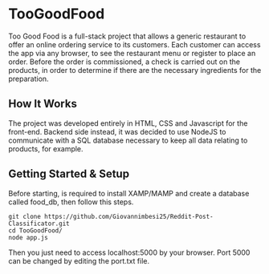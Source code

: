 # TooGoodFood
Too Good Food is a full-stack project that allows a generic restaurant to offer an online ordering service to its customers. Each customer can access the app via any browser, to see the restaurant menu or register to place an order. Before the order is commissioned, a check is carried out on the products, in order to determine if there are the necessary ingredients for the preparation.

## How It Works
The project was developed entirely in HTML, CSS and Javascript for the front-end. Backend side instead,
it was decided to use NodeJS to communicate with a SQL database necessary to keep all data relating to products, for example.


## Getting Started & Setup
Before starting, is required to install XAMP/MAMP and create a database called food_db, then follow this steps.

```
git clone https://github.com/Giovannimbesi25/Reddit-Post-Classificator.git
cd TooGoodFood/
node app.js

```
Then you just need to access localhost:5000 by your browser. Port 5000 can be changed by editing the port.txt file.


